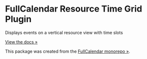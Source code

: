
# FullCalendar Resource Time Grid Plugin

Displays events on a vertical resource view with time slots

[View the docs &raquo;](https://fullcalendar.io/docs/vertical-resource-view)

This package was created from the [FullCalendar monorepo &raquo;](https://github.com/fullcalendar/fullcalendar-scheduler).
